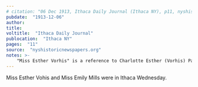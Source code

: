 ```yaml
---
# citation: "06 Dec 1913, Ithaca Daily Journal (Ithaca NY), p11, nyshistoricnewspapers.org"
pubdate:  "1913-12-06"
author: 
title: 
voltitle:  "Ithaca Daily Journal"
publocation:  "Ithaca NY"
pages:  "11"
source:  "nyshistoricnewspapers.org"
notes: >-
    "Miss Esther Vorhis" is a reference to Charlotte Esther (Vorhis) Pancoe (1893-1964) who descendents have confirmed went by Esther.  See also a Jan 28, 1960 article on p3 of The Ithaca Journal that references a "Mrs. Esther Vorhis Pancoe of Brooktondale." Esther was baptized with Emily, where she is listed as "C. Esther Vorhis" and she married George W. Pancoe (1895-1969) in 1918. Esther is the daughter of Frank C. Vorhis, who was owner of the general store prior to the Mulks brothers, and a former owner of the Mills' home.
---
```

Miss Esther Vohis and Miss Emily Mills were in Ithaca Wednesday.
